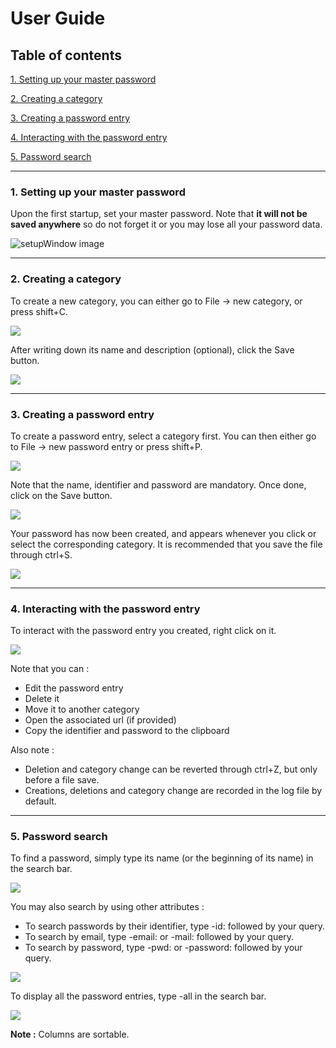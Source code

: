 # User Guide

## Table of contents

[1. Setting up your master password](#1-setting-up-your-master-password)

[2. Creating a category](#2-creating-a-category)

[3. Creating a password entry](#3-creating-a-password-entry)

[4. Interacting with the password entry](#4-interacting-with-the-password-entry)

[5. Password search](#5-password-search)

---

### 1. Setting up your master password

Upon the first startup, set your master password. Note that **it will not be saved anywhere** so do not forget it or you may lose all your password data.

![setupWindow image](https://i.imgur.com/wudVDXa.png)

---

### 2. Creating a category

To create a new category, you can either go to File -> new category, or press shift+C.

![](https://i.imgur.com/C5sZecW.png)

After writing down its name and description (optional), click the Save button.

![](https://i.imgur.com/5ACXzKY.png)

---

### 3. Creating a password entry

To create a password entry, select a category first. You can then either go to File -> new password entry or press shift+P.

![](https://i.imgur.com/QjaBVXA.png)

Note that the name, identifier and password are mandatory. Once done, click on the Save button.

![](https://i.imgur.com/7btBOkc.png)

Your password has now been created, and appears whenever you click or select the corresponding category. It is recommended that you save the file through ctrl+S.

![](https://i.imgur.com/vnmiO6U.png)

---

### 4. Interacting with the password entry

To interact with the password entry you created, right click on it.

![](https://i.imgur.com/T8hCc3g.png)

Note that you can : 
- Edit the password entry
- Delete it
- Move it to another category
- Open the associated url (if provided)
- Copy the identifier and password to the clipboard

Also note :
- Deletion and category change can be reverted through ctrl+Z, but only before a file save.
- Creations, deletions and category change are recorded in the log file by default.

---

### 5. Password search

To find a password, simply type its name (or the beginning of its name) in the search bar.

![](https://i.imgur.com/EXYIwkV.png)

You may also search by using other attributes : 
- To search passwords by their identifier, type -id: followed by your query.
- To search by email, type -email: or -mail: followed by your query.
- To search by password, type -pwd: or -password: followed by your query.

![](https://i.imgur.com/ch5Oqm3.png)

To display all the password entries, type -all in the search bar.

![](https://i.imgur.com/X445jCF.png)

**Note :** Columns are sortable.